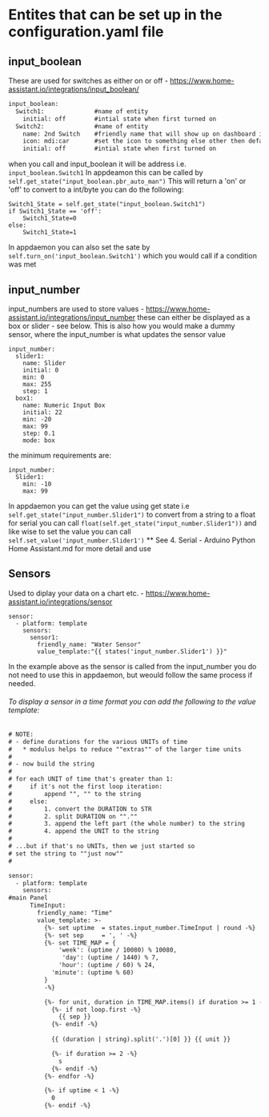 # Entites that can be set up in the configuration.yaml file
## input_boolean
These are used for switches as either on or off - https://www.home-assistant.io/integrations/input_boolean/
```diff
input_boolean:
  Switch1:              #name of entity
    initial: off        #intial state when first turned on
  Switch2:              #name of entity
    name: 2nd Switch    #friendly name that will show up on dashboard inplace of entity name
    icon: mdi:car       #set the icon to something else other then default - see: https://materialdesignicons.com/
    initial: off        #intial state when first turned on
```
when you call and input_boolean it will be address i.e. `input_boolean.Switch1`
In appdeamon this can be called by `self.get_state("input_boolean.pbr_auto_man")` This will return a 'on' or 'off'
to convert to a int/byte you can do the following:
```
Switch1_State = self.get_state("input_boolean.Switch1")
if Switch1_State == 'off':
    Switch1_State=0
else:
    Switch1_State=1
```
In appdaemon you can also set the sate by `self.turn_on('input_boolean.Switch1')` which you would call if a condition was met

## input_number
input_numbers are used to store values - https://www.home-assistant.io/integrations/input_number
these can either be displayed as a box or slider - see below.
This is also how you would make a dummy sensor, where the input_number is what updates the sensor value
```
input_number:
  slider1:
    name: Slider
    initial: 0
    min: 0
    max: 255
    step: 1
  box1:
    name: Numeric Input Box
    initial: 22
    min: -20
    max: 99
    step: 0.1
    mode: box
```
the minimum requirements are:
```
input_number:
  Slider1:
    min: -10
    max: 99
```
In appdaemon you can get the value using get state i.e `self.get_state("input_number.Slider1")` to convert from a string to a float for serial you can call `float(self.get_state("input_number.Slider1"))`
and like wise to set the value you can call `self.set_value('input_number.Slider1')`
** See 4. Serial - Arduino Python Home Assistant.md for more detail and use

## Sensors
Used to diplay your data on a chart etc. - https://www.home-assistant.io/integrations/sensor
```
sensor:
  - platform: template
    sensors:
      sensor1:
        friendly_name: "Water Sensor"
        value_template:"{{ states('input_number.Slider1') }}"
```
In the example above as the sensor is called from the input_number you do not need to use this in appdaemon, but weould follow the same process if needed.

###### To display a sensor in a time format you can add the following to the value template:

```diff
# NOTE:
# - define durations for the various UNITs of time
#   * modulus helps to reduce ""extras"" of the larger time units
# 
# - now build the string
#
# for each UNIT of time that's greater than 1:
#     if it's not the first loop iteration:
#         append "", "" to the string
#     else:
#         1. convert the DURATION to STR
#         2. split DURATION on "".""
#         3. append the left part (the whole number) to the string
#         4. append the UNIT to the string
#
# ...but if that's no UNITs, then we just started so
# set the string to ""just now""
#

sensor:
  - platform: template
    sensors:
#main Panel
      TimeInput:
        friendly_name: "Time"
        value_template: >-
          {%- set uptime  = states.input_number.TimeInput | round -%}
          {%- set sep     = ', ' -%}
          {%- set TIME_MAP = {
              'week': (uptime / 10080) % 10080,
               'day': (uptime / 1440) % 7,
              'hour': (uptime / 60) % 24,
            'minute': (uptime % 60)
          }
          -%}

          {%- for unit, duration in TIME_MAP.items() if duration >= 1 -%}
            {%- if not loop.first -%}
              {{ sep }}
            {%- endif -%}
              
            {{ (duration | string).split('.')[0] }} {{ unit }}

            {%- if duration >= 2 -%}
              s
            {%- endif -%}
          {%- endfor -%}

          {%- if uptime < 1 -%}
            0
          {%- endif -%}
```

